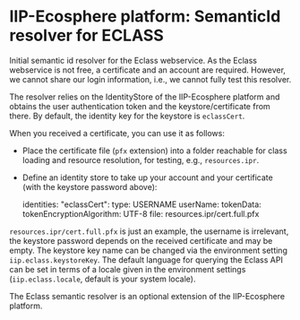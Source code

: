 # IIP-Ecosphere platform: SemanticId resolver for ECLASS

Initial semantic id resolver for the Eclass webservice. As the Eclass webservice is not free, a certificate and an 
account are required. However, we cannot share our login information, i.e., we cannot fully test this resolver.

The resolver relies on the IdentityStore of the IIP-Ecosphere platform and obtains the user authentication token and 
the keystore/certificate from there. By default, the identity key for the keystore is `eclassCert`.

When you received a certificate, you can use it as follows:

* Place the certificate file (`pfx` extension) into a folder reachable for class loading and resource resolution, for testing, e.g., `resources.ipr`. 
* Define an identity store to take up your account and your certificate (with the keystore password above):

    identities:
        "eclassCert": 
            type: USERNAME
            userName: <IRRELEVANT>
            tokenData: <KEYSTORE PASSWORD>
            tokenEncryptionAlgorithm: UTF-8
            file: resources.ipr/cert.full.pfx

`resources.ipr/cert.full.pfx` is just an example, the username is irrelevant, the keystore password depends on the received certificate and may be empty. The keystore key name can be changed via the environment setting `iip.eclass.keystoreKey`. The default language for querying the Eclass API can be set in terms of a locale given in the environment settings (`iip.eclass.locale`, default is your system locale).
 
The Eclass semantic resolver is an optional extension of the IIP-Ecosphere platform.

